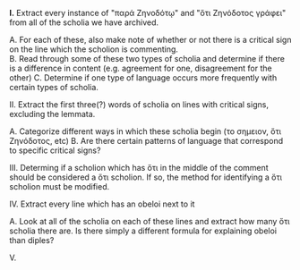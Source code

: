 **I.** Extract every instance of "παρά Ζηνοδότῳ" and "ὅτι Ζηνόδοτος γράφει" from all of the scholia we have archived.   
  
  A. For each of these, also make note of whether or not there is a critical sign on the line which the scholion is commenting.  
  B. Read through some of these two types of scholia and determine if there is a difference in content (e.g. agreement for one, disagreement for the other)
  C. Determine if one type of language occurs more frequently with certain types of scholia.
  
II. Extract the first three(?) words of scholia on lines with critical signs, excluding the lemmata.

  A. Categorize different ways in which these scholia begin (το σημειον, ὅτι Ζηνόδοτος, etc)
  B. Are there certain patterns of language that correspond to specific critical signs?
  
III. Determing if a scholion which has ὅτι in the middle of the comment should be considered a ὅτι scholion. If so, the method for identifying a ὅτι scholion must be modified.

IV. Extract every line which has an obeloi next to it

  A. Look at all of the scholia on each of these lines and extract how many ὅτι scholia there are. Is there simply a different formula for explaining obeloi than diples?
  
V. 
